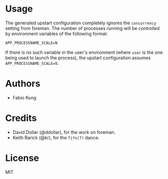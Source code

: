 # Usage

The generated upstart configuration completely ignores the `concurrency`
setting from foreman. The number of processes running will be controlled by
environment variables of the following format:

```
APP_PROCESSNAME_SCALE=N
```

If there is no such variable in the user's environment (where `user` is the one
being used to launch the process), the upstart configuration assumes
`APP_PROCESSNAME_SCALE=0`.


# Authors

* Fabio Kung

# Credits

* David Dollar (@ddollar), for the work on foreman.
* Keith Rarick (@kr), for the `fifo(7)` dance.

# License

MIT


